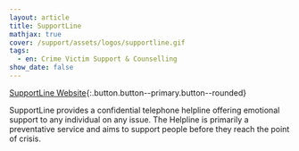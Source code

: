 ```yaml
---
layout: article
title: SupportLine
mathjax: true
cover: /support/assets/logos/supportline.gif
tags:
  - en: Crime Victim Support & Counselling
show_date: false
---
```


[SupportLine Website](www.supportline.org.uk){:.button.button--primary.button--rounded}

SupportLine provides a confidential telephone helpline offering emotional support to any individual on any issue. The Helpline is primarily a preventative service and aims to support people before they reach the point of crisis.
